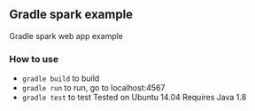 ## Gradle spark example
Gradle spark web app example
### How to use
- ```gradle build``` to build
- ```gradle run``` to run, go to localhost:4567
- ```gradle test``` to test
  Tested on Ubuntu 14.04
  Requires Java 1.8
